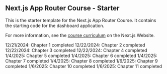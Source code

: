## Next.js App Router Course - Starter

This is the starter template for the Next.js App Router Course. It contains the starting code for the dashboard application.

For more information, see the [course curriculum](https://nextjs.org/learn) on the Next.js Website.

12/21/2024: Chapter 1 completed
12/22/2024: Chapter 2 completed
12/22/2024: Chapter 3 completed
12/22/2024: Chapter 4 completed
1/4/2025: Chapter 5 completed
1/4/2025: Chapter 6 completed
1/4/2025: Chapter 7 completed
1/4/2025: Chapter 8 completed
1/6/2025: Chapter 9 completed
1/6/2025: Chapter 10 completed
1/6/2025: Chapter 11 completed